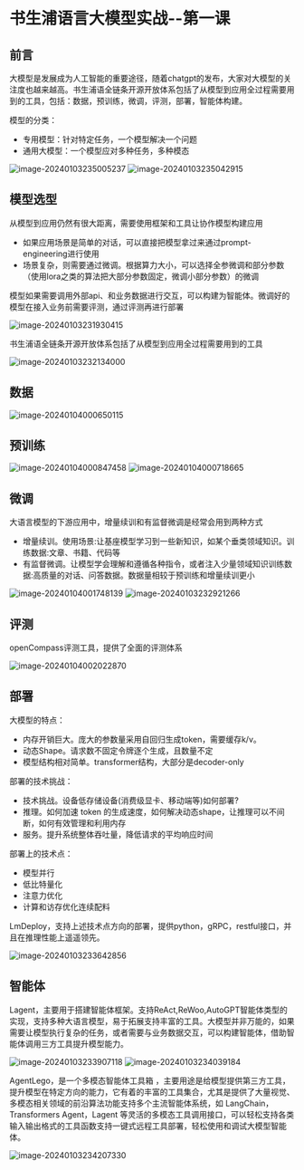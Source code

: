 # 书生浦语言大模型实战--第一课

## 前言

大模型是发展成为人工智能的重要途径，随着chatgpt的发布，大家对大模型的关注度也越来越高。书生浦语全链条开源开放体系包括了从模型到应用全过程需要用到的工具，包括：数据，预训练，微调，评测，部署，智能体构建。

模型的分类：

- 专用模型：针对特定任务，一个模型解决一个问题
- 通用大模型：一个模型应对多种任务，多种模态

<img alt="image-20240103235005237" src="../img/image-20240103235005237.png"/>

<img alt="image-20240103235042915" src="../img/image-20240103235042915.png"/>

## 模型选型

从模型到应用仍然有很大距离，需要使用框架和工具让协作模型构建应用

- 如果应用场景是简单的对话，可以直接把模型拿过来通过prompt-engineering进行使用
- 场景复杂，则需要通过微调。根据算力大小，可以选择全参微调和部分参数（使用lora之类的算法把大部分参数固定，微调小部分参数）的微调

模型如果需要调用外部api、和业务数据进行交互，可以构建为智能体。微调好的模型在接入业务前需要评测，通过评测再进行部署

<img alt="image-20240103231930415" src="../img/image-20240103231930415.png"/>

书生浦语全链条开源开放体系包括了从模型到应用全过程需要用到的工具

<img alt="image-20240103232134000" src="../img/image-20240103232134000.png"/>

## 数据

<img alt="image-20240104000650115" src="../img/image-20240104000650115.png"/>

## 预训练

<img alt="image-20240104000847458" src="../img/image-20240104000847458.png"/>

<img alt="image-20240104000718665" src="../img/image-20240104000718665.png"/>

## 微调

大语言模型的下游应用中，增量续训和有监督微调是经常会用到两种方式

- 增量续训。使用场景:让基座模型学习到一些新知识，如某个垂类领域知识。训练数据:文章、书籍、代码等
- 有监督微调。让模型学会理解和遵循各种指令，或者注入少量领域知识训练数据:高质量的对话、问答数据。数据量相较于预训练和增量续训更小

<img alt="image-20240104001748139" src="../img/image-20240104001748139.png"/>

<img alt="image-20240103232921266" src="../img/image-20240103232921266.png"/>

## 评测

openCompass评测工具，提供了全面的评测体系

<img alt="image-20240104002022870" src="../img/image-20240104002022870.png"/>

## 部署

大模型的特点：

- 内存开销巨大。庞大的参数量采用自回归生成token，需要缓存k/v。
- 动态Shape。请求数不固定令牌逐个生成，且数量不定
- 模型结构相对简单。transformer结构，大部分是decoder-only

部署的技术挑战：

- 技术挑战。设备低存储设备(消费级显卡、移动端等)如何部署?
- 推理。如何加速 token 的生成速度，如何解决动态shape，让推理可以不间断，如何有效管理和利用内存
- 服务。提升系统整体吞吐量，降低请求的平均响应时间

部署上的技术点：

- 模型并行
- 低比特量化
- 注意力优化
- 计算和访存优化连续配料

LmDeploy，支持上述技术点方向的部署，提供python，gRPC，restful接口，并且在推理性能上遥遥领先。

<img alt="image-20240103233642856" src="../img/image-20240103233642856.png"/>

## 智能体

Lagent，主要用于搭建智能体框架。支持ReAct,ReWoo,AutoGPT智能体类型的实现，支持多种大语言模型，易于拓展支持丰富的工具。大模型并非万能的，如果需要让模型执行复杂的任务，或者需要与业务数据交互，可以构建智能体，借助智能体调用三方工具提升模型能力。

<img alt="image-20240103233907118" src="../img/image-20240103233907118.png"/>

<img alt="image-20240103234039184"  src="../img/image-20240103234039184.png"/>

AgentLego，是一个多模态智能体工具箱 ，主要用途是给模型提供第三方工具，提升模型在特定方向的能力，它有着的丰富的工具集合，尤其是提供了大量视觉、多模态相关领域的前沿算法功能支持多个主流智能体系统，如 LangChain，Transformers Agent，Lagent 等灵活的多模态工具调用接口，可以轻松支持各类输入输出格式的工具函数支持一键式远程工具部署，轻松使用和调试大模型智能体。

<img alt="image-20240103234207330" src="../img/image-20240103234207330.png"/>